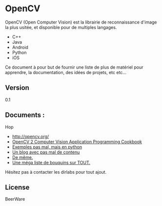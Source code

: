 OpenCV
=========

OpenCV (Open Computer Vision) est la librairie de reconnaissance d'image la plus usitée, et disponible pour de multiples langages.
  - C++
  - Java
  - Android
  - Python
  - iOS

Ce document à pour but de fournir une liste de plus de matériel pour apprendre, la documentation, des idées de projets, etc etc...

Version
----

0.1

Documents :
-----------
Hop

* http://opencv.org/
* [OpenCV 2 Computer Vision Application Programming Cookbook](magnet:?xt=urn:btih:a194b42f1fdf0c73abb4cd1170a326a45ee7a76b&dn=OpenCV+2+Computer+Vision+Application+Programming+Cookbook&tr=udp%3A%2F%2Ftracker.openbittorrent.com%3A80&tr=udp%3A%2F%2Ftracker.publicbt.com%3A80&tr=udp%3A%2F%2Ftracker.istole.it%3A6969&tr=udp%3A%2F%2Ftracker.ccc.de%3A80&tr=udp%3A%2F%2Fopen.demonii.com%3A1337)
* [Exemples pas mal, mais en python](https://github.com/abidrahmank/OpenCV2-Python-Tutorials/blob/master/source/py_tutorials/py_imgproc/py_table_of_contents_imgproc/py_table_of_contents_imgproc.rst)
* [Un blog avec pas mal de contenu](http://mateuszstankiewicz.eu/)
* [De même.](http://www.shervinemami.info/openCV.html)
* [Une méga liste de bouquins sur TOUT.](https://github.com/vhf/free-programming-books)



Hésitez pas à contacter les dirlabs pour tout ajout.

License
----

BeerWare

